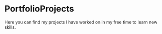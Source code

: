 # PortfolioProjects

Here you can find my projects I have worked on in my free time to learn new skills.

